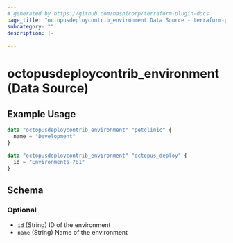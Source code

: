 ```yaml
---
# generated by https://github.com/hashicorp/terraform-plugin-docs
page_title: "octopusdeploycontrib_environment Data Source - terraform-provider-octopusdeploycontrib"
subcategory: ""
description: |-
  
---
```


# octopusdeploycontrib_environment (Data Source)



## Example Usage

```terraform
data "octopusdeploycontrib_environment" "petclinic" {
  name = "Development"
}

data "octopusdeploycontrib_environment" "octopus_deploy" {
  id = "Environments-781"
}
```

<!-- schema generated by tfplugindocs -->
## Schema

### Optional

- `id` (String) ID of the environment
- `name` (String) Name of the environment

